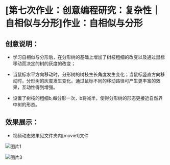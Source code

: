 # [第七次作业：创意编程研究：复杂性｜自相似与分形]作业：自相似与分形

## 创意说明：

* 学习自相似与分形后，在分形树的基础上增加了树枝粗细的改变以及通过鼠标移动而决定的树的灰度的改变；

* 当鼠标水平方向移动时，分形树的树枝生长角度发生变化；当鼠标竖直方向移动时，分形树的灰度发生变化。通过鼠标不同的移动路径可产生更丰富的效果，互动性得到增强。

* 设置了树枝的粗细b,每分形一次，b将减半，使得分形树的形态更接近自然界中树的形态。

## 效果展示：

* 视频动态效果见文件夹内[movie1]文件

![图片1](https://user-images.githubusercontent.com/90952715/140635774-58630d49-658a-4ef6-8630-502a1d8b543c.jpg)

![图片3](https://user-images.githubusercontent.com/90952715/140635942-ec41926d-4cae-41c9-a960-a20f577ed5d7.jpg)
